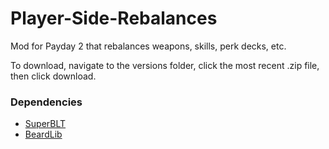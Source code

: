 # Player-Side-Rebalances
Mod for Payday 2 that rebalances weapons, skills, perk decks, etc.

To download, navigate to the versions folder, click the most recent .zip file, then click download.

### Dependencies
 - [SuperBLT](https://superblt.znix.xyz/)
 - [BeardLib](https://modworkshop.net/mod/14924)
